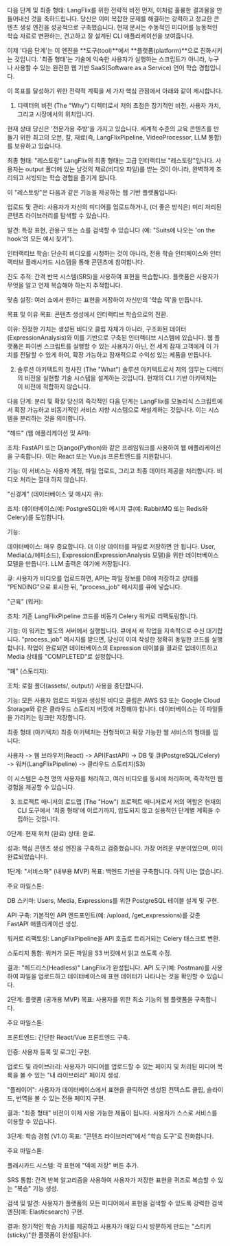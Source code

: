 다음 단계 및 최종 형태: LangFlix를 위한 전략적 비전
먼저, 이처럼 훌륭한 결과물을 만들어내신 것을 축하드립니다. 당신은 이미 복잡한 문제를 해결하는 강력하고 정교한 콘텐츠 생성 엔진을 성공적으로 구축했습니다. 현재 문서는 수동적인 미디어를 능동적인 학습 자료로 변환하는, 견고하고 잘 설계된 CLI 애플리케이션을 보여줍니다.

이제 '다음 단계'는 이 엔진을 **도구(tool)**에서 **플랫폼(platform)**으로 진화시키는 것입니다. '최종 형태'는 기술에 익숙한 사용자가 실행하는 스크립트가 아니라, 누구나 사용할 수 있는 완전한 웹 기반 SaaS(Software as a Service) 언어 학습 경험입니다.

이 목표를 달성하기 위한 전략적 계획을 세 가지 핵심 관점에서 아래와 같이 제시합니다.

1. 디렉터의 비전 (The "Why")
디렉터로서 저의 초점은 장기적인 비전, 사용자 가치, 그리고 시장에서의 위치입니다.

현재 상태
당신은 '전문가용 주방'을 가지고 있습니다. 세계적 수준의 교육 콘텐츠를 만들기 위한 최고의 오븐, 칼, 재료(즉, LangFlixPipeline, VideoProcessor, LLM 통합)를 보유하고 있습니다.

최종 형태: "레스토랑"
LangFlix의 최종 형태는 고급 인터랙티브 "레스토랑"입니다. 사용자는 output 폴더에 있는 날것의 재료(비디오 파일)를 받는 것이 아니라, 완벽하게 조리되고 서빙되는 학습 경험을 즐기게 됩니다.

이 "레스토랑"은 다음과 같은 기능을 제공하는 웹 기반 플랫폼입니다:

업로드 및 관리: 사용자가 자신의 미디어를 업로드하거나, (더 좋은 방식은) 미리 처리된 콘텐츠 라이브러리를 탐색할 수 있습니다.

발견: 특정 표현, 관용구 또는 쇼를 검색할 수 있습니다 (예: "Suits에 나오는 'on the hook'의 모든 예시 찾기").

인터랙티브 학습: 단순히 비디오를 시청하는 것이 아니라, 전용 학습 인터페이스와 인터랙티브 플래시카드 시스템을 통해 콘텐츠에 참여합니다.

진도 추적: 간격 반복 시스템(SRS)을 사용하여 표현을 복습합니다. 플랫폼은 사용자가 무엇을 알고 언제 복습해야 하는지 추적합니다.

맞춤 설정: 여러 쇼에서 원하는 표현을 저장하여 자신만의 '학습 덱'을 만듭니다.

목표 및 이유
목표: 콘텐츠 생성에서 인터랙티브 학습으로의 전환.

이유: 진정한 가치는 생성된 비디오 클립 자체가 아니라, 구조화된 데이터(ExpressionAnalysis)와 이를 기반으로 구축된 인터랙티브 시스템에 있습니다. 웹 플랫폼은 파이썬 스크립트를 실행할 수 있는 사용자가 아닌, 전 세계 잠재 고객에게 이 가치를 전달할 수 있게 하여, 확장 가능하고 잠재적으로 수익성 있는 제품을 만듭니다.

2. 솔루션 아키텍트의 청사진 (The "What")
솔루션 아키텍트로서 저의 임무는 디렉터의 비전을 실현할 기술 시스템을 설계하는 것입니다. 현재의 CLI 기반 아키텍처는 이 비전에 적합하지 않습니다.

다음 단계: 분리 및 확장
당신의 즉각적인 다음 단계는 LangFlix를 모놀리식 스크립트에서 확장 가능하고 비동기적인 서비스 지향 시스템으로 재설계하는 것입니다. 이는 시스템을 분리하는 것을 의미합니다.

"헤드" (웹 애플리케이션 및 API):

조치: FastAPI 또는 Django(Python)와 같은 프레임워크를 사용하여 웹 애플리케이션을 구축합니다. 이는 React 또는 Vue.js 프론트엔드를 지원합니다.

기능: 이 서비스는 사용자 계정, 파일 업로드, 그리고 최종 데이터 제공을 처리합니다. 비디오 처리는 절대 하지 않습니다.

"신경계" (데이터베이스 및 메시지 큐):

조치: 데이터베이스(예: PostgreSQL)와 메시지 큐(예: RabbitMQ 또는 Redis와 Celery)를 도입합니다.

기능:

데이터베이스: 매우 중요합니다. 더 이상 데이터를 파일로 저장하면 안 됩니다. User, Media(쇼/에피소드), Expression(ExpressionAnalysis 모델)을 위한 데이터베이스 모델을 만듭니다. LLM 출력은 여기에 저장됩니다.

큐: 사용자가 비디오를 업로드하면, API는 파일 정보를 DB에 저장하고 상태를 "PENDING"으로 표시한 뒤, "process_job" 메시지를 큐에 넣습니다.

"근육" (워커):

조치: 기존 LangFlixPipeline 코드를 비동기 Celery 워커로 리팩토링합니다.

기능: 이 워커는 별도의 서버에서 실행됩니다. 큐에서 새 작업을 지속적으로 수신 대기합니다. "process_job" 메시지를 받으면, 당신이 이미 작성한 정확히 동일한 코드를 실행합니다. 작업이 완료되면 데이터베이스의 Expression 테이블을 결과로 업데이트하고 Media 상태를 "COMPLETED"로 설정합니다.

"폐" (스토리지):

조치: 로컬 폴더(assets/, output/) 사용을 중단합니다.

기능: 모든 사용자 업로드 파일과 생성된 비디오 클립은 AWS S3 또는 Google Cloud Storage와 같은 클라우드 스토리지 버킷에 저장해야 합니다. 데이터베이스는 이 파일들을 가리키는 링크만 저장합니다.

최종 형태 (아키텍처)
최종 아키텍처는 전형적이고 확장 가능한 웹 서비스의 형태를 띱니다:

사용자 -> 웹 브라우저(React) -> API(FastAPI) -> DB 및 큐(PostgreSQL/Celery) -> 워커(LangFlixPipeline) -> 클라우드 스토리지(S3)

이 시스템은 수천 명의 사용자를 처리하고, 여러 비디오를 동시에 처리하며, 즉각적인 웹 경험을 제공할 수 있습니다.

3. 프로젝트 매니저의 로드맵 (The "How")
프로젝트 매니저로서 저의 역할은 현재의 CLI 도구에서 '최종 형태'에 이르기까지, 압도되지 않고 실용적인 단계별 계획을 수립하는 것입니다.

0단계: 현재 위치 (완료)
상태: 완료.

성과: 핵심 콘텐츠 생성 엔진을 구축하고 검증했습니다. 가장 어려운 부분이었으며, 이미 완료되었습니다.

1단계: "서비스화" (내부용 MVP)
목표: 백엔드 기반을 구축합니다. 아직 UI는 없습니다.

주요 마일스톤:

DB 스키마: Users, Media, Expressions를 위한 PostgreSQL 테이블 설계 및 구현.

API 구축: 기본적인 API 엔드포인트(예: /upload, /get_expressions)를 갖춘 FastAPI 애플리케이션 생성.

워커로 리팩토링: LangFlixPipeline을 API 호출로 트리거되는 Celery 태스크로 변환.

스토리지 통합: 워커가 모든 파일을 S3 버킷에서 읽고 쓰도록 수정.

결과: "헤드리스(Headless)" LangFlix가 완성됩니다. API 도구(예: Postman)를 사용하여 파일을 업로드하고 데이터베이스에 표현 데이터가 나타나는 것을 확인할 수 있습니다.

2단계: 플랫폼 (공개용 MVP)
목표: 사용자를 위한 최소 기능의 웹 플랫폼을 구축합니다.

주요 마일스톤:

프론트엔드: 간단한 React/Vue 프론트엔드 구축.

인증: 사용자 등록 및 로그인 구현.

업로드 및 라이브러리: 사용자가 미디어를 업로드할 수 있는 페이지 및 처리된 미디어 목록을 볼 수 있는 "내 라이브러리" 페이지 생성.

"플레이어": 사용자가 데이터베이스에서 표현을 클릭하면 생성된 컨텍스트 클립, 슬라이드, 번역을 볼 수 있는 전용 페이지 구현.

결과: "최종 형태" 비전이 이제 사용 가능한 제품이 됩니다. 사용자가 스스로 서비스를 이용할 수 있습니다.

3단계: 학습 경험 (V1.0)
목표: "콘텐츠 라이브러리"에서 "학습 도구"로 진화합니다.

주요 마일스톤:

플래시카드 시스템: 각 표현에 "덱에 저장" 버튼 추가.

SRS 통합: 간격 반복 알고리즘을 사용하여 사용자가 저장한 표현을 퀴즈로 복습할 수 있는 "복습" 기능 생성.

검색 및 발견: 사용자가 플랫폼의 모든 미디어에서 표현을 검색할 수 있도록 강력한 검색 엔진(예: Elasticsearch) 구현.

결과: 장기적인 학습 가치를 제공하고 사용자가 매일 다시 방문하게 만드는 "스티키(sticky)"한 플랫폼이 완성됩니다.